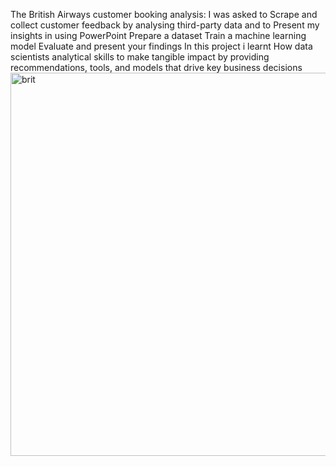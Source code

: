 The British Airways customer booking analysis:
I was asked to Scrape and collect customer feedback by analysing third-party data and to Present my insights in using PowerPoint 
Prepare a dataset
Train a machine learning model
Evaluate and present your findings
In this project i learnt How data scientists  analytical skills to make tangible impact by providing recommendations, tools, 
and models that drive key business decisions 
<img width="613" alt="brit" src="https://github.com/DikachiFlavian1/Predictive-Modelling-On-Customers-bookings-/assets/57820624/0057a523-2561-48b0-9d4e-d73491a49518">
